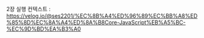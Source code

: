 2장 실행 컨텍스트 : https://velog.io/@ses2201/%EC%8B%A4%ED%96%89%EC%BB%A8%ED%85%8D%EC%8A%A4%ED%8A%B8Core-JavaScript%EB%A5%BC-%EC%9D%BD%EA%B3%A0
